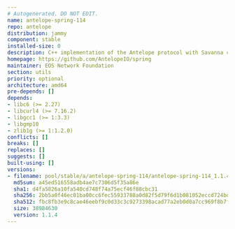 ```yaml
---
# Autogenerated. DO NOT EDIT.
name: antelope-spring-114
repo: antelope
distribution: jammy
component: stable
installed-size: 0
description: C++ implementation of the Antelope protocol with Savanna consensus
homepage: https://github.com/AntelopeIO/spring
maintainer: EOS Network Foundation
section: utils
priority: optional
architecture: amd64
pre-depends: []
depends:
- libc6 (>= 2.27)
- libcurl4 (>= 7.16.2)
- libgcc1 (>= 1:3.3)
- libgmp10
- zlib1g (>= 1:1.2.0)
conflicts: []
breaks: []
replaces: []
suggests: []
built-using: []
versions:
- filename: pool/stable/a/antelope-spring-114/antelope-spring-114_1.1.4-ubuntu-22.04_amd64.deb
  md5sum: a45ed516558adb4ae7c7306d5f35a86e
  sha1: d4fa5826a10fa540cd748f74a75ecf46f88cbc31
  sha256: 2bb5a0f46ec01ba00cc6fec55933788a0d82f5d79f6d1b081052eccd724bdc65
  sha512: fbc8fb3e9c8cae46eebf9c0d33c3c9273398acad77a2eb0d0a7cc969f8b7fc32e013a3a2e4ba31a135d6a7dca38cd0df65dba962bdef2a6d91f0e69be423c200
  size: 38984630
  version: 1.1.4
---
```

